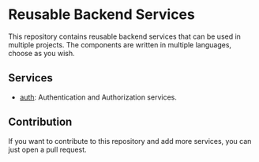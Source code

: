 # Reusable Backend Services

This repository contains reusable backend services that can be used in multiple projects. The components are written in multiple languages, choose as you wish.

## Services

-   [auth](auth/README.md): Authentication and Authorization services.

## Contribution

If you want to contribute to this repository and add more services, you can just open a pull request.
